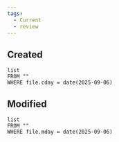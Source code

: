 ```yaml
---
tags:
  - Current
  - review
---
```

## Created
```dataview
list
FROM ""
WHERE file.cday = date(2025-09-06)
```
## Modified
```dataview
list
FROM ""
WHERE file.mday = date(2025-09-06)
```